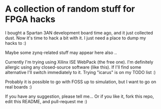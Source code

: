 A collection of random stuff for FPGA hacks
===========================================

I bought a Spartan 3AN development board time ago, and it just collected dust.
Now it's time to hack a bit with it. I just need a place to dump my hacks to :)

Maybe some zynq-related stuff may appear here also ..

Currently I'm trying using Xilinx ISE WebPack (the free one).
I'm definitely allergic using any closed-source software (like this). If I'll find
some alternative I'll switch immediately to it. Trying "icarus" is on my TODO list :)

Probably it is possible to go with FOSS up to simulation, but I want to go
on real boards :)

If you have any suggestion, please tell me... Or if you like it, fork this repo,
edit this README, and pull-request me :)